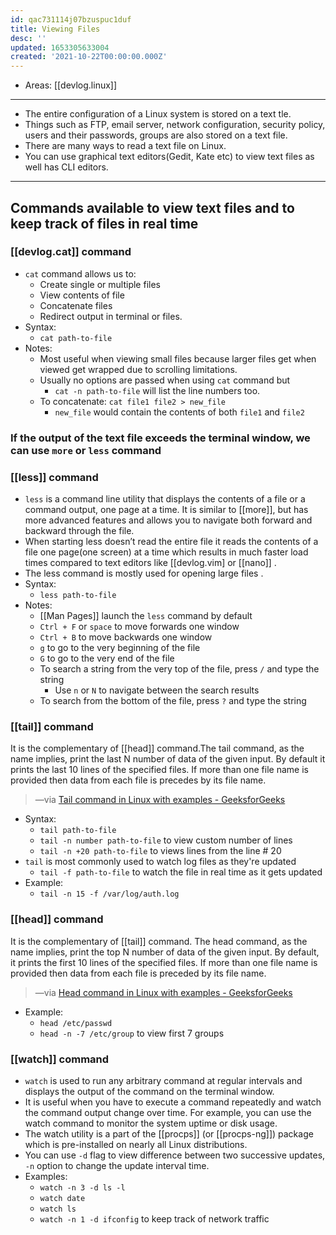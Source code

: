 ```yaml
---
id: qac731114j07bzuspuc1duf
title: Viewing Files
desc: ''
updated: 1653305633004
created: '2021-10-22T00:00:00.000Z'
---
```


- Areas: [[devlog.linux]]

---

- The entire configuration of a Linux system is stored on a text tle.
- Things such as FTP, email server, network configuration, security policy, users and their passwords, groups are also stored on a text file.
- There are many ways to read a text file on Linux.
- You can use graphical text editors(Gedit, Kate etc) to view text files as well has CLI editors.

---

## Commands available to view text files and to keep track of files in real time

### [[devlog.cat]] command

- `cat` command allows us to:
  - Create single or multiple files
  - View contents of file
  - Concatenate files
  - Redirect output in terminal or files.
- Syntax:
  - `cat path-to-file`
- Notes:
  - Most useful when viewing small files because larger files get when viewed get wrapped due to scrolling limitations.
  - Usually no options are passed when using `cat` command but
    - `cat -n path-to-file` will list the line numbers too.
  - To concatenate: `cat file1 file2 > new_file`
    - `new_file` would contain the contents of both `file1` and `file2`

### If the output of the text file exceeds the terminal window, we can use `more` or `less` command

### [[less]] command

- `less` is a command line utility that displays the contents of a file or a command output, one page at a time. It is similar to [[more]], but has more advanced features and allows you to navigate both forward and backward through the file.
- When starting less doesn’t read the entire file it reads the contents of a file one page(one screen) at a time which results in much faster load times compared to text editors like [[devlog.vim] or [[nano]] .
- The less command is mostly used for opening large files .
- Syntax:
  - `less path-to-file`
- Notes:
  - [[Man Pages]] launch the `less` command by default
  - `Ctrl + F` or `space` to move forwards one window
  - `Ctrl + B` to move backwards one window
  - `g` to go to the very beginning of the file
  - `G` to go to the very end of the file
  - To search a string from the very top of the file, press `/` and type the string
    - Use `n` or `N` to navigate between the search results
  - To search from the bottom of the file, press `?` and type the string

### [[tail]] command

It is the complementary of [[head]] command.The tail command, as the name implies, print the last N number of data of the given input. By default it prints the last 10 lines of the specified files. If more than one file name is provided then data from each file is precedes by its file name.

> —via [Tail command in Linux with examples - GeeksforGeeks](https://www.geeksforgeeks.org/tail-command-linux-examples/)

- Syntax:
  - `tail path-to-file`
  - `tail -n number path-to-file` to view custom number of lines
  - `tail -n +20 path-to-file` to views lines from the line \# 20
- `tail` is most commonly used to watch log files as they're updated
  - `tail -f path-to-file` to watch the file in real time as it gets updated
- Example:
  - `tail -n 15 -f /var/log/auth.log`

### [[head]] command

It is the complementary of [[tail]] command. The head command, as the name implies, print the top N number of data of the given input. By default, it prints the first 10 lines of the specified files. If more than one file name is provided then data from each file is preceded by its file name.

> —via [Head command in Linux with examples - GeeksforGeeks](https://www.geeksforgeeks.org/head-command-linux-examples/)

- Example:
  - `head /etc/passwd`
  - `head -n -7 /etc/group` to view first 7 groups

### [[watch]] command

- `watch` is used to run any arbitrary command at regular intervals and displays the output of the command on the terminal window.
- It is useful when you have to execute a command repeatedly and watch the command output change over time. For example, you can use the watch command to monitor the system uptime or disk usage.
- The watch utility is a part of the [[procps]] (or [[procps-ng]]) package which is pre-installed on nearly all Linux distributions.
- You can use `-d` flag to view difference between two successive updates, `-n` option to change the update interval time.
- Examples:
  - `watch -n 3 -d ls -l`
  - `watch date`
  - `watch ls`
  - `watch -n 1 -d ifconfig` to keep track of network traffic
